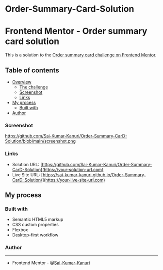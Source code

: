 # Order-Summary-Card-Solution

# Frontend Mentor - Order summary card solution

This is a solution to the [Order summary card challenge on Frontend Mentor](https://www.frontendmentor.io/challenges/order-summary-component-QlPmajDUj).  

## Table of contents

- [Overview](#overview)
  - [The challenge](#the-challenge)
  - [Screenshot](#screenshot)
  - [Links](#links)
- [My process](#my-process)
  - [Built with](#built-with)
- [Author](#author)


### Screenshot

https://github.com/Sai-Kumar-Kanuri/Order-Summary-CarD-Solution/blob/main/screenshot.png

### Links

- Solution URL: [https://github.com/Sai-Kumar-Kanuri/Order-Summary-CarD-Solution](https://your-solution-url.com)
- Live Site URL: [https://sai-kumar-kanuri.github.io/Order-Summary-CarD-Solution/](https://your-live-site-url.com)

## My process

### Built with

- Semantic HTML5 markup
- CSS custom properties
- Flexbox
- Desktop-first workflow


### Author
<hr>

- Frontend Mentor - [@Sai-Kumar-Kanuri](https://www.frontendmentor.io/profile/yourusername)
